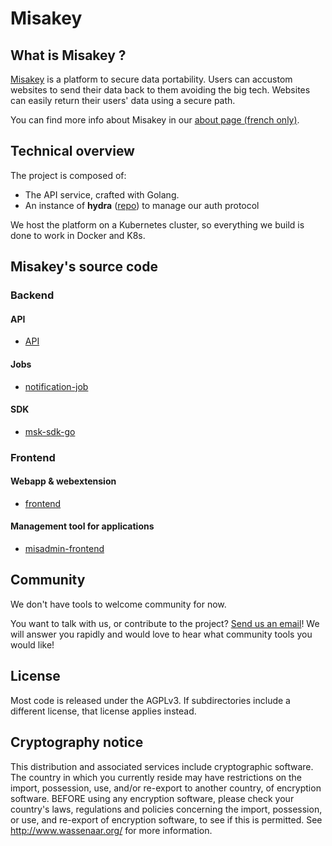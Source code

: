 Misakey
=======

## What is Misakey ?

[Misakey](https://misakey.com) is a platform to secure data portability. Users can accustom websites 
to send their data back to them avoiding the big tech. Websites can easily return their users' data using a secure path.

You can find more info about Misakey in our [about page (french only)](https://docs.misakey.com/).

## Technical overview

The project is composed of:
* The API service, crafted with Golang. 
* An instance of **hydra** ([repo](https://github.com/ory/hydra)) to manage our auth protocol

We host the platform on a Kubernetes cluster, so everything we build is done to work in Docker and K8s.

## Misakey's source code

### Backend

####  API

- [API](./api/README.md)

#### Jobs

- [notification-job](./notification-job/README.md)

#### SDK

- [msk-sdk-go](https://gitlab.misakey.dev/misakey/msk-sdk-go/README.md)

### Frontend

#### Webapp & webextension

- [frontend](https://gitlab.misakey.dev/misakey/frontend/README.md)

#### Management tool for applications

- [misadmin-frontend](https://gitlab.misakey.dev/misakey/misadmin-frontend/README.md)


## Community

We don't have tools to welcome community for now. 

You want to talk with us, or contribute to the project? 
[Send us an email](mailto:question.perso@misakey.com)!
We will answer you rapidly and would love to hear what community tools you would like!

## License

Most code is released under the AGPLv3. 
If subdirectories include a different license, that license applies instead.

## Cryptography notice

This distribution and associated services include cryptographic software. 
The country in which you currently reside may have restrictions on the import, possession, use, 
and/or re-export to another country, of encryption software. BEFORE using any encryption software, 
please check your country's laws, regulations and policies concerning the import, possession, 
or use, and re-export of encryption software, to see if this is permitted. 
See http://www.wassenaar.org/ for more information.
